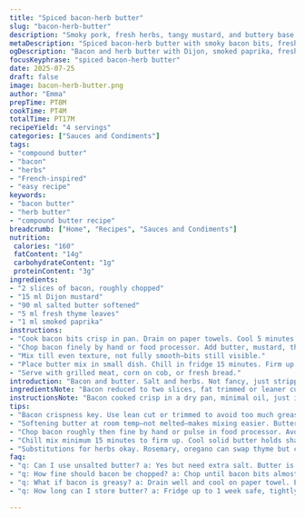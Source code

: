 ```yaml
---
title: "Spiced bacon-herb butter"
slug: "bacon-herb-butter"
description: "Smoky pork, fresh herbs, tangy mustard, and buttery base. Bacon scaled down slightly. Moutarde de Dijon swaps grainy mustard. Butter stays salted but quantity cut by 30%. Added fresh thyme and a pinch of smoked paprika for earthiness and heat. Bacon crumbled finer now, almost powder but not quite. Butter softened, mixed with herbs, spices, mustard, and bacon bits. Chill times tweaking to 15 min, cook times trimmed slightly. Butter cools, flavors marry, gets firm. Chunkiness from bacon, aroma from herbs. Serve dollops on grilled steak, roast vegetables, or crusty bread."
metaDescription: "Spiced bacon-herb butter with smoky bacon bits, fresh thyme, Dijon mustard, smoked paprika and salted butter. Bold texture, bright herbs, quick prep under 20 mins."
ogDescription: "Bacon and herb butter with Dijon, smoked paprika, fresh thyme. Crisp bacon bits in a buttery base. Serve cold on steak, veggies, bread. Ready in 17 minutes."
focusKeyphrase: "spiced bacon-herb butter"
date: 2025-07-25
draft: false
image: bacon-herb-butter.png
author: "Emma"
prepTime: PT8M
cookTime: PT4M
totalTime: PT17M
recipeYield: "4 servings"
categories: ["Sauces and Condiments"]
tags:
- "compound butter"
- "bacon"
- "herbs"
- "French-inspired"
- "easy recipe"
keywords:
- "bacon butter"
- "herb butter"
- "compound butter recipe"
breadcrumb: ["Home", "Recipes", "Sauces and Condiments"]
nutrition: 
 calories: "160"
 fatContent: "14g"
 carbohydrateContent: "1g"
 proteinContent: "3g"
ingredients:
- "2 slices of bacon, roughly chopped"
- "15 ml Dijon mustard"
- "90 ml salted butter softened"
- "5 ml fresh thyme leaves"
- "1 ml smoked paprika"
instructions:
- "Cook bacon bits crisp in pan. Drain on paper towels. Cool 5 minutes."
- "Chop bacon finely by hand or food processor. Add butter, mustard, thyme, paprika."
- "Mix till even texture, not fully smooth—bits still visible."
- "Place butter mix in small dish. Chill in fridge 15 minutes. Firm up."
- "Serve with grilled meat, corn on cob, or fresh bread."
introduction: "Bacon and butter. Salt and herbs. Not fancy, just stripped down. Take down bacon quantity some. Make it about nuance, less pork fat, more flavors crisp and fresh. Moutarde de Dijon swaps old grainy seeds. Thyme and paprika walk in, smoky, dry, fresh all at once. Butter holds it all together, cold yet soft. Whip it rough, no hiding bits. Let chill, meld, thicken. Ready for corn, steak, or even just bread hungry. Quick work, under 20 minutes, you’re there. Crisp meets rich meets tang. Don’t overthink, just mix and serve. Texture and taste both loud. Something simple but layered, something that hits."
ingredientsNote: "Bacon reduced to two slices, fat trimmed or leaner cut if preferred. Dijon mustard replaces mustard with seeds for sharper tang but smoother texture. Butter quantity cut by one-third to avoid overwhelming richness; salted butter keeps seasoning consistent, no need to add salt elsewhere. Fresh thyme adds herbaceous aroma, a little green brightness. Smoked paprika gives depth and a subtle heat, not spicy but warming. Herbs and spices balanced so as not to dominate bacon’s smokiness. Ingredients minimal, designed for easy swaps: rosemary or oregano could step in for thyme; hot paprika if you want chili notes. Butter softness crucial to proper blending, room temperature but not melted."
instructionsNote: "Bacon cooked crisp in a dry pan, minimal oil, just its own fat rendering out. Let cool briefly on paper towel to avoid greasy butter. Chop or pulse bacon as fine as you can without turning it to paste. This creates a butter that spreads easily yet stays textured. Mix butter, mustard, bacon, herbs, and paprika thoroughly but quickly. Keep mixture cold, place in fridge at least 15 minutes to firm, flavors calm and meld. Serve cold or slightly softened butter. Excellent dolloped on hot food, melting in with smoke and herbs. Butter can be prepped ahead, stored in fridge, or frozen for longer shelf life."
tips:
- "Bacon crispness key. Use lean cut or trimmed to avoid too much grease. Cook in dry pan, no added oil to render fat naturally. Drain well on paper towels to keep butter from getting oily. Cool before chopping so bits don’t stick together or melt butter later."
- "Softening butter at room temp—not melted—makes mixing easier. Butter too cold breaks up; too warm turns greasy. Aim for soft but still thick. Mix bacon, thyme, paprika, mustard in quickly, keep bits visible, no puree. Texture adds bursts of flavor."
- "Chop bacon roughly then fine by hand or pulse in food processor. Avoid paste or mush. Chunky bacon bits provide crunch and bite inside butter. Fine enough to spread evenly but not lose crispness. Texture affects mouthfeel and spreadability."
- "Chill mix minimum 15 minutes to firm up. Cool solid butter holds shape, flavors meld. Too short, butter will be loose and oily, too long not necessary. Butter can be prepped ahead, stored in fridge, or frozen wrapped tightly. Softened slightly before serving."
- "Substitutions for herbs okay. Rosemary, oregano can swap thyme but changes profile. Use fresh or half dried herbs. Smoked paprika adds warmth without heat; hot paprika adds chili if wanted. Dijon mustard essential for sharp tang and smooth integration."
faq:
- "q: Can I use unsalted butter? a: Yes but need extra salt. Butter is base flavor. Salted butter adds seasoning naturally. If using unsalted, sprinkle salt gradually, taste before chilling. Avoid over salting or bitter spices may clash."
- "q: How fine should bacon be chopped? a: Chop until bacon bits almost powdery but not paste. Texture matters. Too coarse, butter less spreadable. Too fine, loses crunch and character. Use pulse function or sharp knife for control."
- "q: What if bacon is greasy? a: Drain well and cool on paper towel. Excess fat ruins butter texture. Greasy butter spreads badly, can separate. If too oily, add more cold butter or chill longer to firm. Better bacon cuts reduce grease."
- "q: How long can I store butter? a: Fridge up to 1 week safe, tightly wrapped to avoid absorbing odors. Freeze up to 3 months in airtight container. Thaw in fridge. Make in advance for convenience, but flavor best fresh. Keep chilled before serving."

---
```

